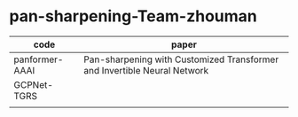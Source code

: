 # pan-sharpening-Team-zhouman

|code|paper|
|-|-|
|panformer-AAAI | Pan-sharpening with Customized Transformer and Invertible Neural Network|
|GCPNet-TGRS| |
|||

